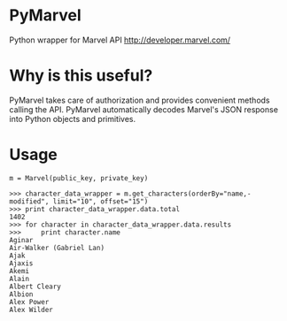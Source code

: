 PyMarvel
========

Python wrapper for Marvel API
http://developer.marvel.com/

Why is this useful?
===================

PyMarvel takes care of authorization and provides convenient methods calling the API. PyMarvel automatically decodes Marvel's JSON response into Python objects and primitives.

Usage
=====

    m = Marvel(public_key, private_key)
    
    >>> character_data_wrapper = m.get_characters(orderBy="name,-modified", limit="10", offset="15")
    >>> print character_data_wrapper.data.total
    1402
    >>> for character in character_data_wrapper.data.results
    >>>     print character.name
    Aginar
    Air-Walker (Gabriel Lan)
    Ajak
    Ajaxis
    Akemi
    Alain
    Albert Cleary
    Albion
    Alex Power
    Alex Wilder
    
